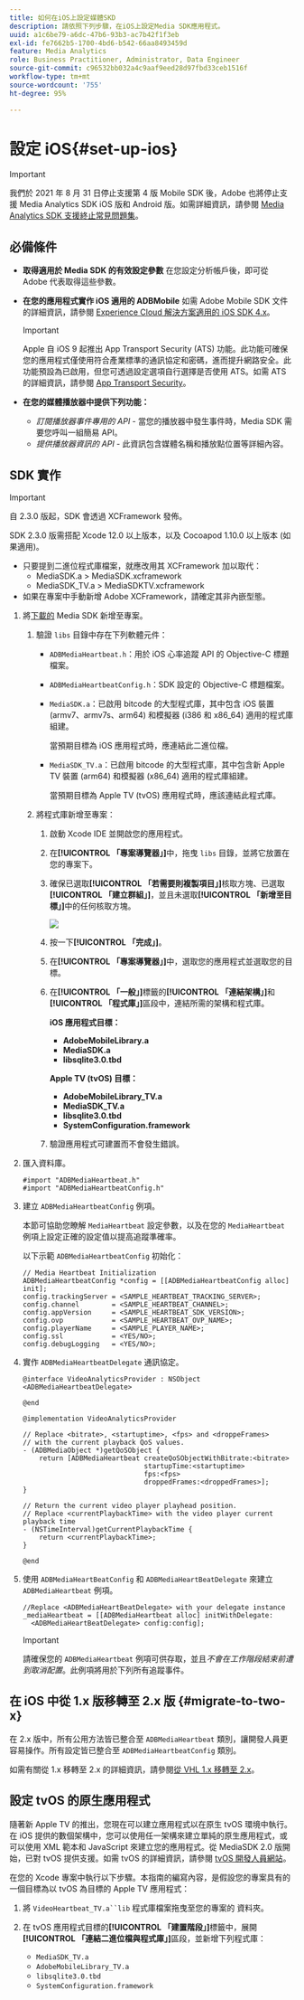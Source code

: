```yaml
---
title: 如何在iOS上設定媒體SKD
description: 請依照下列步驟，在iOS上設定Media SDK應用程式。
uuid: a1c6be79-a6dc-47b6-93b3-ac7b42f1f3eb
exl-id: fe7662b5-1700-4bd6-b542-66aa8493459d
feature: Media Analytics
role: Business Practitioner, Administrator, Data Engineer
source-git-commit: c96532bb032a4c9aaf9eed28d97fbd33ceb1516f
workflow-type: tm+mt
source-wordcount: '755'
ht-degree: 95%

---
```


# 設定 iOS{#set-up-ios}

>[!IMPORTANT]
>
>我們於 2021 年 8 月 31 日停止支援第 4 版 Mobile SDK 後，Adobe 也將停止支援 Media Analytics SDK iOS 版和 Android 版。如需詳細資訊，請參閱 [Media Analytics SDK 支援終止常見問題集](/help/sdk-implement/end-of-support-faqs.md)。

## 必備條件

* **取得適用於 Media SDK 的有效設定參數**
在您設定分析帳戶後，即可從 Adobe 代表取得這些參數。
* **在您的應用程式實作 iOS 適用的 ADBMobile**
如需 Adobe Mobile SDK 文件的詳細資訊，請參閱 [Experience Cloud 解決方案適用的 iOS SDK 4.x](https://experienceleague.adobe.com/docs/mobile-services/ios/overview.html)。

   >[!IMPORTANT]
   >
   >Apple 自 iOS 9 起推出 App Transport Security (ATS) 功能。此功能可確保您的應用程式僅使用符合產業標準的通訊協定和密碼，進而提升網路安全。此功能預設為已啟用，但您可透過設定選項自行選擇是否使用 ATS。如需 ATS 的詳細資訊，請參閱 [App Transport Security](https://experienceleague.adobe.com/docs/mobile-services/ios/config-ios/app-transport-security.html)。

* **在您的媒體播放器中提供下列功能：**

   * _訂閱播放器事件專用的 API_ - 當您的播放器中發生事件時，Media SDK 需要您呼叫一組簡易 API。
   * _提供播放器資訊的 API_ - 此資訊包含媒體名稱和播放點位置等詳細內容。

## SDK 實作

>[!IMPORTANT]
>
>自 2.3.0 版起，SDK 會透過 XCFramework 發佈。
>
>SDK 2.3.0 版需搭配 Xcode 12.0 以上版本，以及 Cocoapod 1.10.0 以上版本 (如果適用)。

* 只要提到二進位程式庫檔案，就應改用其 XCFramework 加以取代：
   * MediaSDK.a > MediaSDK.xcframework
   * MediaSDK_TV.a > MediaSDKTV.xcframework
* 如果在專案中手動新增 Adobe XCFramework，請確定其非內嵌型態。

1. 將[下載的](/help/sdk-implement/download-sdks.md#download-2x-sdks) Media SDK 新增至專案。

   1. 驗證 `libs` 目錄中存在下列軟體元件：

      * `ADBMediaHeartbeat.h`：用於 iOS 心率追蹤 API 的 Objective-C 標題檔案。
      * `ADBMediaHeartbeatConfig.h`：SDK 設定的 Objective-C 標題檔案。
      * `MediaSDK.a`：已啟用 bitcode 的大型程式庫，其中包含 iOS 裝置 (armv7、armv7s、arm64) 和模擬器 (i386 和 x86_64) 適用的程式庫組建。

         當預期目標為 iOS 應用程式時，應連結此二進位檔。

      * `MediaSDK_TV.a`：已啟用 bitcode 的大型程式庫，其中包含新 Apple TV 裝置 (arm64) 和模擬器 (x86_64) 適用的程式庫組建。

         當預期目標為 Apple TV (tvOS) 應用程式時，應該連結此程式庫。
   1. 將程式庫新增至專案：

      1. 啟動 Xcode IDE 並開啟您的應用程式。
      1. 在&#x200B;**[!UICONTROL 「專案導覽器」]**&#x200B;中，拖曳 `libs` 目錄，並將它放置在您的專案下。

      1. 確保已選取&#x200B;**[!UICONTROL 「若需要則複製項目」]**&#x200B;核取方塊、已選取&#x200B;**[!UICONTROL 「建立群組」]**，並且未選取&#x200B;**[!UICONTROL 「新增至目標」]**&#x200B;中的任何核取方塊。

         ![](assets/choose-options_ios.png)

      1. 按一下&#x200B;**[!UICONTROL 「完成」]**。
      1. 在&#x200B;**[!UICONTROL 「專案導覽器」]**&#x200B;中，選取您的應用程式並選取您的目標。
      1. 在&#x200B;**[!UICONTROL 「一般」]**&#x200B;標籤的&#x200B;**[!UICONTROL 「連結架構」]**&#x200B;和&#x200B;**[!UICONTROL 「程式庫」]**&#x200B;區段中，連結所需的架構和程式庫。

         **iOS 應用程式目標：**

         * **AdobeMobileLibrary.a**
         * **MediaSDK.a**
         * **libsqlite3.0.tbd**

         **Apple TV (tvOS) 目標：**

         * **AdobeMobileLibrary_TV.a**
         * **MediaSDK_TV.a**
         * **libsqlite3.0.tbd**
         * **SystemConfiguration.framework**
      1. 驗證應用程式可建置而不會發生錯誤。




1. 匯入資料庫。

   ```
   #import "ADBMediaHeartbeat.h"
   #import "ADBMediaHeartbeatConfig.h"
   ```

1. 建立 `ADBMediaHeartbeatConfig` 例項。

   本節可協助您瞭解 `MediaHeartbeat` 設定參數，以及在您的 `MediaHeartbeat` 例項上設定正確的設定值以提高追蹤準確率。

   以下示範 `ADBMediaHeartbeatConfig` 初始化：

   ```
   // Media Heartbeat Initialization
   ADBMediaHeartbeatConfig *config = [[ADBMediaHeartbeatConfig alloc] init];
   config.trackingServer = <SAMPLE_HEARTBEAT_TRACKING_SERVER>;
   config.channel        = <SAMPLE_HEARTBEAT_CHANNEL>;
   config.appVersion     = <SAMPLE_HEARTBEAT_SDK_VERSION>;
   config.ovp            = <SAMPLE_HEARTBEAT_OVP_NAME>;
   config.playerName     = <SAMPLE_PLAYER_NAME>;
   config.ssl            = <YES/NO>;
   config.debugLogging   = <YES/NO>;
   ```

1. 實作 `ADBMediaHeartbeatDelegate` 通訊協定。

   ```
   @interface VideoAnalyticsProvider : NSObject <ADBMediaHeartbeatDelegate>
   
   @end
   
   @implementation VideoAnalyticsProvider
   
   // Replace <bitrate>, <startuptime>, <fps> and <droppeFrames>  
   // with the current playback QoS values.
   - (ADBMediaObject *)getQoSObject {
       return [ADBMediaHeartbeat createQoSObjectWithBitrate:<bitrate>  
                                 startupTime:<startuptime>   
                                 fps:<fps>  
                                 droppedFrames:<droppedFrames>];
   }
   
   // Return the current video player playhead position.
   // Replace <currentPlaybackTime> with the video player current playback time
   - (NSTimeInterval)getCurrentPlaybackTime {
       return <currentPlaybackTime>;
   }
   
   @end
   ```

1. 使用 `ADBMediaHeartBeatConfig` 和 `ADBMediaHeartBeatDelegate` 來建立 `ADBMediaHeartbeat` 例項。

   ```
   //Replace <ADBMediaHeartBeatDelegate> with your delegate instance
   _mediaHeartbeat = [[ADBMediaHeartbeat alloc] initWithDelegate:
     <ADBMediaHeartBeatDelegate> config:config];
   ```

   >[!IMPORTANT]
   >
   >請確保您的 `ADBMediaHeartbeat` 例項可供存取，並且&#x200B;*不會在工作階段結束前遭到取消配置*。此例項將用於下列所有追蹤事件。

## 在 iOS 中從 1.x 版移轉至 2.x 版 {#migrate-to-two-x}

在 2.x 版中，所有公用方法皆已整合至 `ADBMediaHeartbeat` 類別，讓開發人員更容易操作。所有設定皆已整合至 `ADBMediaHeartbeatConfig` 類別。

如需有關從 1.x 移轉至 2.x 的詳細資訊，請參閱[從 VHL 1.x 移轉至 2.x](/help/sdk-implement/va-1x-to-2x/mig-1x-2x-overview.md)。

## 設定 tvOS 的原生應用程式

隨著新 Apple TV 的推出，您現在可以建立應用程式以在原生 tvOS 環境中執行。在 iOS 提供的數個架構中，您可以使用任一架構來建立單純的原生應用程式，或可以使用 XML 範本和 JavaScript 來建立您的應用程式。從 MediaSDK 2.0 版開始，已對 tvOS 提供支援。如需 tvOS 的詳細資訊，請參閱 [tvOS 開發人員網站](https://developer.apple.com/tvos/)。

在您的 Xcode 專案中執行以下步驟。本指南的編寫內容，是假設您的專案具有的一個目標為以 tvOS 為目標的 Apple TV 應用程式：

1. 將 `VideoHeartbeat_TV.a``lib` 程式庫檔案拖曳至您的專案的 資料夾。

1. 在 tvOS 應用程式目標的&#x200B;**[!UICONTROL 「建置階段」]**&#x200B;標籤中，展開&#x200B;**[!UICONTROL 「連結二進位檔與程式庫」]**&#x200B;區段，並新增下列程式庫：

   * `MediaSDK_TV.a`
   * `AdobeMobileLibrary_TV.a`
   * `libsqlite3.0.tbd`
   * `SystemConfiguration.framework`
